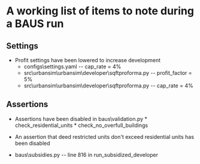# A working list of items to note during a BAUS run

## Settings

* Profit settings have been lowered to increase development
	* configs\settings.yaml -- cap_rate = 4%
 	* src\urbansim\urbansim\developer\sqftproforma.py -- profit_factor = 5%
 	* src\urbansim\urbansim\developer\sqftproforma.py -- cap_rate = 4%

## Assertions

* Assertions have been disabled in baus\validation.py
		* check_residential_units
		* check_no_overfull_buildings

* An assertion that deed restricted units don't exceed residential units has been disabled
 * baus\subsidies.py -- line 816 in run_subsidized_developer